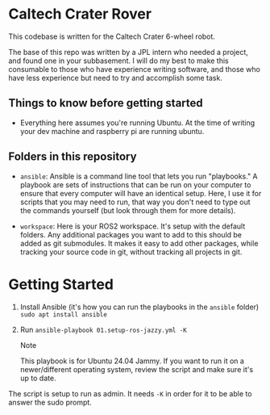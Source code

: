 # Caltech Crater Rover

This codebase is written for the Caltech Crater 6-wheel robot.

The base of this repo was written by a JPL intern who needed a project, and found one in your subbasement. I will do my best to make this consumable to those who have experience writing software, and those who have less experience but need to try and accomplish some task.

## Things to know before getting started
- Everything here assumes you're running Ubuntu. At the time of writing your dev machine and raspberry pi are running ubuntu.

## Folders in this repository
- `ansible`: Ansible is a command line tool that lets you run "playbooks." A playbook are sets of instructions that can be run on your computer to ensure that every computer will have an identical setup. Here, I use it for scripts that you may need to run, that way you don't need to type out the commands yourself (but look through them for more details).

- `workspace`: Here is your ROS2 workspace. It's setup with the default folders. Any additional packages you want to add to this should be added as git submodules. It makes it easy to add other packages, while tracking your source code in git, without tracking all projects in git.

# Getting Started
1. Install Ansible (it's how you can run the playbooks in the `ansible` folder)
    `sudo apt install ansible`

2. Run `ansible-playbook 01.setup-ros-jazzy.yml -K`

    > [!NOTE]
    > This playbook is for Ubuntu 24.04 Jammy. If you want to run it on a newer/different operating system, review the script and make sure it's up to date.

The script is setup to run as admin. It needs `-K` in order for it to be able to answer the sudo prompt.
